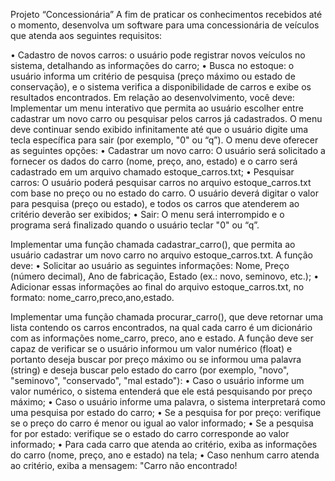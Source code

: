 Projeto “Concessionária”
A fim de praticar os conhecimentos recebidos até o momento, desenvolva um software para uma concessionária de veículos que atenda aos seguintes requisitos:

• Cadastro de novos carros: o usuário pode registrar novos veículos no sistema, detalhando as informações do carro;
• Busca no estoque: o usuário informa um critério de pesquisa (preço máximo ou estado de conservação), e o sistema verifica a disponibilidade de carros e exibe os resultados encontrados.
Em relação ao desenvolvimento, você deve:
Implementar um menu interativo que permita ao usuário escolher entre cadastrar um novo carro ou pesquisar pelos carros já cadastrados. O menu deve continuar sendo exibido infinitamente até que o usuário digite uma tecla específica para sair (por exemplo, "0" ou “q”). O menu deve oferecer as seguintes opções:
• Cadastrar um novo carro: O usuário será solicitado a fornecer os dados do carro (nome, preço, ano, estado) e o carro será cadastrado em um arquivo chamado estoque_carros.txt;
• Pesquisar carros: O usuário poderá pesquisar carros no arquivo estoque_carros.txt com base no preço ou no estado do carro. O usuário deverá digitar o valor para pesquisa (preço ou estado), e todos os carros que atenderem ao critério deverão ser exibidos;
• Sair: O menu será interrompido e o programa será finalizado quando o usuário teclar "0" ou “q”.

Implementar uma função chamada cadastrar_carro(), que permita ao usuário cadastrar um novo carro no arquivo estoque_carros.txt. A função deve:
• Solicitar ao usuário as seguintes informações: Nome, Preço (número decimal), Ano de fabricação, Estado (ex.: novo, seminovo, etc.);
• Adicionar essas informações ao final do arquivo estoque_carros.txt, no formato: nome_carro,preco,ano,estado.

Implementar uma função chamada procurar_carro(), que deve retornar uma lista contendo os carros encontrados, na qual cada carro é um dicionário com as informações nome_carro, preco, ano e estado. A função deve ser capaz de verificar se o usuário informou um valor numérico (float) e portanto deseja buscar por preço máximo ou se informou uma palavra (string) e deseja buscar pelo estado do carro (por exemplo, "novo", "seminovo", "conservado", "mal estado"):
• Caso o usuário informe um valor numérico, o sistema entenderá que ele está pesquisando por preço máximo;
• Caso o usuário informe uma palavra, o sistema interpretará como uma pesquisa por estado do carro;
• Se a pesquisa for por preço: verifique se o preço do carro é menor ou igual ao valor informado;
• Se a pesquisa for por estado: verifique se o estado do carro corresponde ao valor informado;
• Para cada carro que atenda ao critério, exiba as informações do carro (nome, preço, ano e estado) na tela;
• Caso nenhum carro atenda ao critério, exiba a mensagem: "Carro não encontrado!
